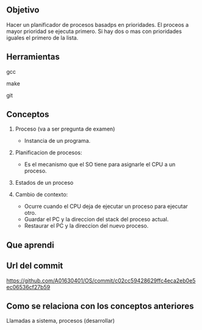 ## Objetivo
Hacer un planificador de procesos basadps en prioridades.
El proceos a mayor prioridad se ejecuta primero.
Si hay dos o mas con prioridades iguales el primero de la lista.

## Herramientas
gcc

make

git

## Conceptos
1) Proceso (va a ser pregunta de examen)
   + Instancia de un programa.

2) Planificacion de procesos:
   + Es el mecanismo que el SO tiene para asignarle el CPU a un proceso.

3) Estados de un proceso

4) Cambio de contexto:
   + Ocurre cuando el CPU deja de ejecutar un proceso para ejecutar otro.
   + Guardar el PC y la direccion del stack del proceso actual.
   + Restaurar el PC y la direccion del nuevo proceso.

## Que aprendi


## Url del commit
https://github.com/A01630401/OS/commit/c02cc59428629ffc4eca2eb0e5ec06536cf27b59

## Como se relaciona con los conceptos anteriores
Llamadas a sistema, procesos (desarrollar)
